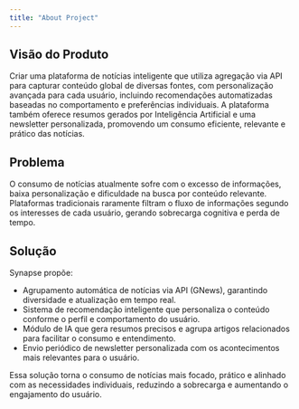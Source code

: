 ```yaml
---
title: "About Project"
---
```


## Visão do Produto

Criar uma plataforma de notícias inteligente que utiliza agregação via API para capturar conteúdo global de diversas fontes, com personalização avançada para cada usuário, incluindo recomendações automatizadas baseadas no comportamento e preferências individuais. A plataforma também oferece resumos gerados por Inteligência Artificial e uma newsletter personalizada, promovendo um consumo eficiente, relevante e prático das notícias.

## Problema

O consumo de notícias atualmente sofre com o excesso de informações, baixa personalização e dificuldade na busca por conteúdo relevante. Plataformas tradicionais raramente filtram o fluxo de informações segundo os interesses de cada usuário, gerando sobrecarga cognitiva e perda de tempo.

## Solução

Synapse propõe:

- Agrupamento automática de notícias via API (GNews), garantindo diversidade e atualização em tempo real.
- Sistema de recomendação inteligente que personaliza o conteúdo conforme o perfil e comportamento do usuário.
- Módulo de IA que gera resumos precisos e agrupa artigos relacionados para facilitar o consumo e entendimento.
- Envio periódico de newsletter personalizada com os acontecimentos mais relevantes para o usuário.

Essa solução torna o consumo de notícias mais focado, prático e alinhado com as necessidades individuais, reduzindo a sobrecarga e aumentando o engajamento do usuário.
